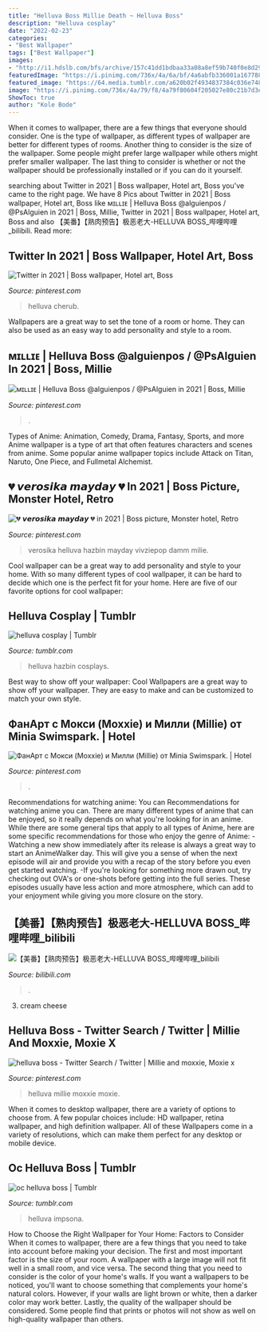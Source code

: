 ```yaml
---
title: "Helluva Boss Millie Death ~ Helluva Boss"
description: "Helluva cosplay"
date: "2022-02-23"
categories:
- "Best Wallpaper"
tags: ["Best Wallpaper"]
images:
- "http://i1.hdslb.com/bfs/archive/157c41dd1bdbaa33a08a8ef59b740f0e8d297d4d.jpg"
featuredImage: "https://i.pinimg.com/736x/4a/6a/bf/4a6abfb336001a167788d6b3c3b5288c.jpg"
featured_image: "https://64.media.tumblr.com/a620b02f4934837384c036e748f19800/21e9b7cc39dc0c1d-f0/s640x960/4709879f7c7651210460e1afe8b891985dd9d2a8.png"
image: "https://i.pinimg.com/736x/4a/79/f8/4a79f80604f205027e80c21b7d3e0fa6.jpg"
ShowToc: true
author: "Kole Bode"
---
```



When it comes to wallpaper, there are a few things that everyone should consider. One is the type of wallpaper, as different types of wallpaper are better for different types of rooms. Another thing to consider is the size of the wallpaper. Some people might prefer large wallpaper while others might prefer smaller wallpaper. The last thing to consider is whether or not the wallpaper should be professionally installed or if you can do it yourself.

	

		
searching about Twitter in 2021 | Boss wallpaper, Hotel art, Boss you've came to the right page. We have 8 Pics about Twitter in 2021 | Boss wallpaper, Hotel art, Boss like ᴍɪʟʟɪᴇ | Helluva Boss @alguienpos / @PsAlguien in 2021 | Boss, Millie, Twitter in 2021 | Boss wallpaper, Hotel art, Boss and also 【美番】【熟肉预告】极恶老大-HELLUVA BOSS_哔哩哔哩_bilibili. Read more:
		
    
## Twitter In 2021 | Boss Wallpaper, Hotel Art, Boss

<img loading=lazy src="https://i.pinimg.com/736x/4a/79/f8/4a79f80604f205027e80c21b7d3e0fa6.jpg" onerror="this.onerror=null;this.src='https://tse4.mm.bing.net/th?id=OIP.5r9niKXUiffAraiNd3jsVgHaJP&amp;pid=15.1';" alt="Twitter in 2021 | Boss wallpaper, Hotel art, Boss">

_Source: pinterest.com_

>helluva cherub. 

	

Wallpapers are a great way to set the tone of a room or home. They can also be used as an easy way to add personality and style to a room.

    
## ᴍɪʟʟɪᴇ | Helluva Boss @alguienpos / @PsAlguien In 2021 | Boss, Millie

<img loading=lazy src="https://i.pinimg.com/736x/27/28/f2/2728f2760ab7c85bafa93683db1bc500.jpg" onerror="this.onerror=null;this.src='https://tse4.mm.bing.net/th?id=OIP.B3Fis26VsMEZC0MAKGu08gHaHa&amp;pid=15.1';" alt="ᴍɪʟʟɪᴇ | Helluva Boss @alguienpos / @PsAlguien in 2021 | Boss, Millie">

_Source: pinterest.com_

>. 

	

Types of Anime: Animation, Comedy, Drama, Fantasy, Sports, and more
Anime wallpaper is a type of art that often features characters and scenes from anime. Some popular anime wallpaper topics include Attack on Titan, Naruto, One Piece, and Fullmetal Alchemist.

    
## 💔 𝙫𝙚𝙧𝙤𝙨𝙞𝙠𝙖 𝙢𝙖𝙮𝙙𝙖𝙮 💔 In 2021 | Boss Picture, Monster Hotel, Retro

<img loading=lazy src="https://i.pinimg.com/736x/33/97/fc/3397fce6391e7604bacaa579fe500316.jpg" onerror="this.onerror=null;this.src='https://tse1.mm.bing.net/th?id=OIP.fBiSdDSRgkgpGJ9YTIi1dgHaHX&amp;pid=15.1';" alt="💔 𝙫𝙚𝙧𝙤𝙨𝙞𝙠𝙖 𝙢𝙖𝙮𝙙𝙖𝙮 💔 in 2021 | Boss picture, Monster hotel, Retro">

_Source: pinterest.com_

>verosika helluva hazbin mayday vivziepop damm milie. 

	

Cool wallpaper can be a great way to add personality and style to your home. With so many different types of cool wallpaper, it can be hard to decide which one is the perfect fit for your home. Here are five of our favorite options for cool wallpaper: 

    
## Helluva Cosplay | Tumblr

<img loading=lazy src="https://64.media.tumblr.com/75bb4ef280ab7f8b918f9c2ca87f19da/ddf43dfecb2164af-a2/s640x960/8990c8a2a2d2381110c08e11436327fd0d98bce6.jpg" onerror="this.onerror=null;this.src='https://tse2.mm.bing.net/th?id=OIP.-Aup7WIp9MI2VlGEqoUdggHaJE&amp;pid=15.1';" alt="helluva cosplay | Tumblr">

_Source: tumblr.com_

>helluva hazbin cosplays. 

	

Best way to show off your wallpaper:
Cool Wallpapers are a great way to show off your wallpaper. They are easy to make and can be customized to match your own style.

    
## ФанАрт с Мокси (Moxxie) и Милли (Millie) от Minia Swimspark. | Hotel

<img loading=lazy src="https://i.pinimg.com/736x/4a/6a/bf/4a6abfb336001a167788d6b3c3b5288c.jpg" onerror="this.onerror=null;this.src='https://tse2.mm.bing.net/th?id=OIP.5iczNJdCJzGuYmp-eguMfAHaF7&amp;pid=15.1';" alt="ФанАрт с Мокси (Moxxie) и Милли (Millie) от Minia Swimspark. | Hotel">

_Source: pinterest.com_

>. 

	

Recommendations for watching anime: You can
Recommendations for watching anime you can. There are many different types of anime that can be enjoyed, so it really depends on what you're looking for in an anime. While there are some general tips that apply to all types of Anime, here are some specific recommendations for those who enjoy the genre of Anime: 
-Watching a new show immediately after its release is always a great way to start an AnimeWalker day. This will give you a sense of when the next episode will air and provide you with a recap of the story before you even get started watching. 
-If you're looking for something more drawn out, try checking out OVA's or one-shots before getting into the full series. These episodes usually have less action and more atmosphere, which can add to your enjoyment while giving you more closure on the story.

    
## 【美番】【熟肉预告】极恶老大-HELLUVA BOSS_哔哩哔哩_bilibili

<img loading=lazy src="http://i1.hdslb.com/bfs/archive/157c41dd1bdbaa33a08a8ef59b740f0e8d297d4d.jpg" onerror="this.onerror=null;this.src='https://tse4.mm.bing.net/th?id=OIP.3WzRuBIpTkrh6Seu9Y9zgQHaEK&amp;pid=15.1';" alt="【美番】【熟肉预告】极恶老大-HELLUVA BOSS_哔哩哔哩_bilibili">

_Source: bilibili.com_

>. 

	

3. cream cheese 

    
## Helluva Boss - Twitter Search / Twitter | Millie And Moxxie, Moxie X

<img loading=lazy src="https://i.pinimg.com/736x/ad/d0/8f/add08f87ad7c949e3e1ce7ee5822986f.jpg" onerror="this.onerror=null;this.src='https://tse4.mm.bing.net/th?id=OIP.c371FOXyySJnjZBmnileygHaDr&amp;pid=15.1';" alt="helluva boss - Twitter Search / Twitter | Millie and moxxie, Moxie x">

_Source: pinterest.com_

>helluva millie moxxie moxie. 

	

When it comes to desktop wallpaper, there are a variety of options to choose from. A few popular choices include: HD wallpaper, retina wallpaper, and high definition wallpaper. All of these Wallpapers come in a variety of resolutions, which can make them perfect for any desktop or mobile device. 

    
## Oc Helluva Boss | Tumblr

<img loading=lazy src="https://64.media.tumblr.com/a620b02f4934837384c036e748f19800/21e9b7cc39dc0c1d-f0/s640x960/4709879f7c7651210460e1afe8b891985dd9d2a8.png" onerror="this.onerror=null;this.src='https://tse1.mm.bing.net/th?id=OIP.TizcfGembHKobiQUjRaTuwHaOM&amp;pid=15.1';" alt="oc helluva boss | Tumblr">

_Source: tumblr.com_

>helluva impsona. 

	

How to Choose the Right Wallpaper for Your Home: Factors to Consider
When it comes to wallpaper, there are a few things that you need to take into account before making your decision. The first and most important factor is the size of your room. A wallpaper with a large image will not fit well in a small room, and vice versa. 
The second thing that you need to consider is the color of your home's walls. If you want a wallpapers to be noticed, you'll want to choose something that complements your home's natural colors. However, if your walls are light brown or white, then a darker color may work better. 
Lastly, the quality of the wallpaper should be considered. Some people find that prints or photos will not show as well on high-quality wallpaper than others.

